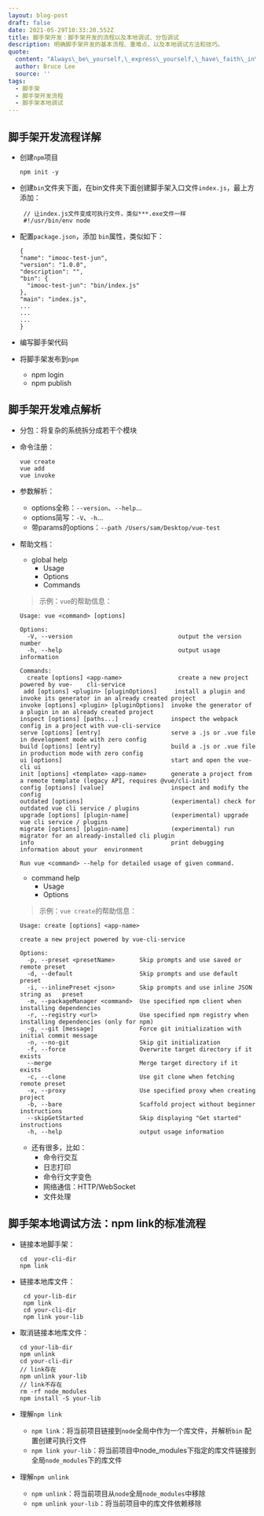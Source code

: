 ```yaml
---
layout: blog-post
draft: false
date: 2021-05-29T10:33:20.552Z
title: 脚手架开发：脚手架开发的流程以及本地调试、分包调试
description: 明确脚手架开发的基本流程、重难点，以及本地调试方法和技巧。
quote:
  content: "Always\_be\_yourself,\_express\_yourself,\_have\_faith\_in\_yourself,\_do\_not\_go\_out\_and\_look\_for\_a\_successfull personality\_and\_duplicate it."
  author: Bruce Lee
  source: ''
tags:
  - 脚手架
  - 脚手架开发流程
  - 脚手架本地调试
---
```

## 脚手架开发流程详解
* 创建`npm`项目
  ```
  npm init -y
  ```

* 创建`bin`文件夹下面，在bin文件夹下面创建脚手架入口文件`index.js`，最上方添加：
  ```
   // 让index.js文件变成可执行文件，类似***.exe文件一样
   #!/usr/bin/env node
  ```
* 配置`package.json`，添加 `bin`属性，类似如下：
  ```
  {
  "name": "imooc-test-jun",
  "version": "1.0.0",
  "description": "",
  "bin": {
    "imooc-test-jun": "bin/index.js"
  },
  "main": "index.js",
  ...
  ...
  ...
  }
  ```

* 编写脚手架代码

* 将脚手架发布到`npm`
  * npm login
  * npm publish

## 脚手架开发难点解析
* 分包：将复杂的系统拆分成若干个模块
* 命令注册：
  ```
  vue create
  vue add
  vue invoke
  ```
* 参数解析：
  * options全称：`--version`、`--help`...
  * options简写：`-V`、`-h`...
  * 带params的options：`--path /Users/sam/Desktop/vue-test`

* 帮助文档：
  * global help
    * Usage
    * Options
    * Commands

  > 示例：`vue`的帮助信息：

  ```
  Usage: vue <command> [options]

  Options:
    -V, --version                              output the version number
    -h, --help                                 output usage information

  Commands:
    create [options] <app-name>                create a new project powered by vue-    cli-service
   add [options] <plugin> [pluginOptions]     install a plugin and invoke its generator in an already created project
  invoke [options] <plugin> [pluginOptions]  invoke the generator of a plugin in an already created project
  inspect [options] [paths...]               inspect the webpack config in a project with vue-cli-service
  serve [options] [entry]                    serve a .js or .vue file in development mode with zero config
  build [options] [entry]                    build a .js or .vue file in production mode with zero config
  ui [options]                               start and open the vue-cli ui
  init [options] <template> <app-name>       generate a project from a remote template (legacy API, requires @vue/cli-init)
  config [options] [value]                   inspect and modify the config
  outdated [options]                         (experimental) check for outdated vue cli service / plugins
  upgrade [options] [plugin-name]            (experimental) upgrade vue cli service / plugins
  migrate [options] [plugin-name]            (experimental) run migrator for an already-installed cli plugin
  info                                       print debugging information about your  environment

  Run vue <command> --help for detailed usage of given command.

  ```

  * command help
    * Usage
    * Options

  > 示例：`vue create`的帮助信息：

  ```
  Usage: create [options] <app-name>

  create a new project powered by vue-cli-service

  Options:
    -p, --preset <presetName>       Skip prompts and use saved or remote preset
    -d, --default                   Skip prompts and use default preset
    -i, --inlinePreset <json>       Skip prompts and use inline JSON string as   preset
    -m, --packageManager <command>  Use specified npm client when installing dependencies
    -r, --registry <url>            Use specified npm registry when installing dependencies (only for npm)
    -g, --git [message]             Force git initialization with initial commit message
    -n, --no-git                    Skip git initialization
    -f, --force                     Overwrite target directory if it exists
    --merge                         Merge target directory if it exists
    -c, --clone                     Use git clone when fetching remote preset
    -x, --proxy                     Use specified proxy when creating project
    -b, --bare                      Scaffold project without beginner instructions
    --skipGetStarted                Skip displaying "Get started" instructions
    -h, --help                      output usage information
  ```

  * 还有很多，比如：
    * 命令行交互
    * 日志打印
    * 命令行文字变色
    * 网络通信：HTTP/WebSocket
    * 文件处理

## 脚手架本地调试方法：npm link的标准流程
  * 链接本地脚手架：
    ```
    cd  your-cli-dir
    npm link
    ```
  * 链接本地库文件：
    ```
     cd your-lib-dir
     npm link
     cd your-cli-dir
     npm link your-lib
    ```
  * 取消链接本地库文件：
    ```
    cd your-lib-dir
    npm unlink
    cd your-cli-dir
    // link存在
    npm unlink your-lib
    // link不存在
    rm -rf node_modules
    npm install -S your-lib
    ```
* 理解`npm link`
  * `npm link`：将当前项目链接到`node`全局中作为一个库文件，并解析`bin` 配置创建可执行文件
  * `npm link your-lib`：将当前项目中node_modules下指定的库文件链接到全局`node_modules`下的库文件

* 理解`npm unlink`
  * `npm unlink`：将当前项目从`node`全局`node_modules`中移除
  * `npm unlink your-lib`：将当前项目中的库文件依赖移除
  
